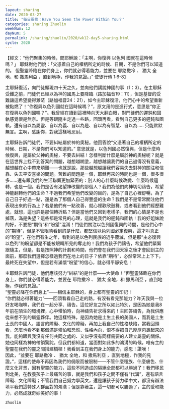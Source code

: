 ```yaml
---
layout: sharing
date: 2020-03-27
title: "每日靈修：Have You Seen the Power Within You？"
categories: sharing Zhuolin
weekNum: 12
dayNum: 5
permalink: /sharing/zhuolin/2020/wk12-day5-sharing.html
cycle: 2020
---
```


【經文：“他們聚集的時候，問耶穌說：「主啊，你復興 以色列 國就在這時候嗎？」 耶穌對他們說：「父憑着自己的權柄所定的時候、日期，不是你們可以知道的。 但聖靈降臨在你們身上，你們就必得着能力，並要在 耶路撒冷 、 猶太 全地，和 撒馬利亞 ，直到地極，作我的見證。」” 使徒行傳 1:6-8】

主耶穌復活，向門徒顯現四十天之久，並向他們講說神國的事（1：3）。在主耶穌受難之前，門徒們已經以為神的國馬上要降臨（路加福音19：11），但是基督的受難讓這希望變得渺茫（路加福音24：21），如今主耶穌復活，他們心中的希望重新被點燃了！“你復興以色列國就在這時候嗎？”，原文用的是進行式，意思是“你正在復興以色列國嗎？”。我曾經在讀到這裡時向天大翻白眼，對門徒們的遲鈍和固執感覺很是無奈。但是等跟隨主走過一些路，回頭再看，看到自己更多的遲鈍和固執，還有自以為屬靈、自以為義、自以為是、自以為有智慧、自以為..... 只能默默無言。主啊，感謝你，對我這樣地忍耐。

主耶穌告訴門徒們，不要糾結屬於神的奧秘。他回答說“父憑著自己的權柄所定的時候、日期，不是你們可以知道的。” 意思就是，以色列國必然復興，但是什麼時候復興，是屬於父神的奧秘，不要去糾結！怎樣判斷什麼是屬於神的奧秘呢？就是在這世界上找不到答案的問題，越想越糊塗，越想越讓我們的自己過得沒有意義，越想越在心中帶來煩難——也就是說，那些越想越讓我們容易失去對神的關注和信靠、失去平安喜樂的問題。苦難的問題是一個，耶穌再來的時間也是一個，很多很多......還有跟我們的生活聯繫更加緊密的：別人的心什麼時候改變、什麼時候迴轉，也是一個。我們是否有渴望神改變的那個人？我們為他們向神切切禱告，希望神能翻轉他們的生命？不過我們希望他們改變的目的，是為了自己心裡舒暢，為了自己日子好過一點，還是為了那個人自己得豐盛的生命？我們是不是常常關注他們表現出來的行為上？若是他們有一點改善，就心裡歡欣鼓舞，或者看到他們經歷難處，就想，這也許是那個轉折點？但是當他們又回到老樣子，我們的心情是不是也掉落，滿是失望？這些都是常見的心理，這就是我們的遲鈍和固執！我的好姐妹說的好，不要把“期待”和“盼望”混淆！門徒們關注以色列國復興的時間，是他們心中的“期待”，但是不管眼睛看到的是什麼，都堅信以色列國必定復興，這才叫真正的“盼望”，在他們有生之年，看到的是以色列民族的近乎覆滅，但是那“主必復興以色列”的盼望卻是不能被眼睛所見的奪走的！我們為孩子們禱告，希望他們緊緊跟隨主，但是，若是按照神的計劃和時間，他們會在我們回天家之後才會回到主的面前，那麼我們選擇怎樣過我們在地上的日子？依靠“期待”，必然常常上上下下，最終死在失望中，但是若有滿懷“盼望”的信心，就必得平靜安息！

主耶穌告訴門徒，他們應該努力“糾結”的是什麼——大使命！“但聖靈降臨在你們身上，你們就必得着能力，並要在 耶路撒冷 、 猶太 全地，和 撒馬利亞 ，直到地極，作我的見證。”  
“聖靈必降在你們身上”——相信主耶穌的，身上都有聖靈的印記！  
“你們就必得著能力”——回頭看看自己走的路，有沒有看見那能力？昨天我與一位好友喝咖啡，我們在一起分享、禱告。這位好友之所以如此特別，是因為她是我8年前在陌生的環境裡，心中懼怕時，向神禱告祈求得來的！主回答禱告，為我供應從來想不到的屬靈夥伴。她這樣特殊，是因為她是土生土長的美國人，而我是土生土長的中國人，語言的障礙、文化的障礙，再加上我自己的性格缺陷，當我回頭看，怎麼也看不到那個滿是懼怕和恐慌、性格內向，恨不得把自己厚厚包裹起來的我，能夠跟與我沒有任何共同之處的、又似乎沒有同樣需要的人建立屬靈的關係。她也同樣為神的帶領驚詫。但我們都知道，當面對如此多的鴻溝的時候，唯有主的聖靈在我們的靈之間搭建橋樑！我看到主在我們身上的能力，感恩！讚嘆！  
因此，“並要在 耶路撒冷 、 猶太 全地，和 撒馬利亞 ，直到地極，作我的見證。”，這樣的使命不再因為我們的侷限而被限制——不管什麼種族、什麼膚色、什麼文化背景，因有聖靈的能力，這些不同造成的隔絕全部都可以勝過了！我們移民到北美，在教養孩子上最痛苦的事，就是我們和孩子之間不僅有“代溝”，還有語言障礙、文化障礙；不管我們自己努力學英文，還是讓孩子努力學中文，都沒有辦法填平我們這特殊人群面對的鴻溝；但是靠著主，這一切都可以勝過了，主的愛和能力，必然成就奇妙美好的事！

`Zhuolin`
